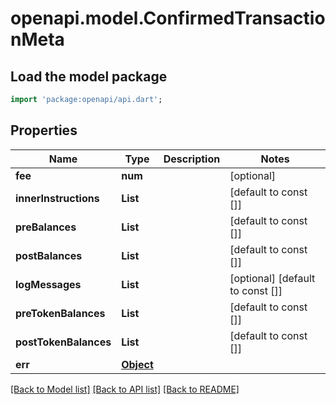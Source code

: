 # openapi.model.ConfirmedTransactionMeta

## Load the model package
```dart
import 'package:openapi/api.dart';
```

## Properties
Name | Type | Description | Notes
------------ | ------------- | ------------- | -------------
**fee** | **num** |  | [optional] 
**innerInstructions** | **List<String>** |  | [default to const []]
**preBalances** | **List<String>** |  | [default to const []]
**postBalances** | **List<String>** |  | [default to const []]
**logMessages** | **List<String>** |  | [optional] [default to const []]
**preTokenBalances** | **List<String>** |  | [default to const []]
**postTokenBalances** | **List<String>** |  | [default to const []]
**err** | [**Object**](.md) |  | 

[[Back to Model list]](../README.md#documentation-for-models) [[Back to API list]](../README.md#documentation-for-api-endpoints) [[Back to README]](../README.md)


